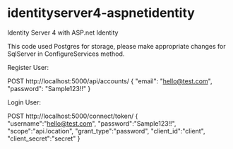 # identityserver4-aspnetidentity
Identity Server 4 with ASP.net Identity

This code used Postgres for storage, please make appropriate changes for SqlServer in ConfigureServices method.

Register User:

POST  http://localhost:5000/api/accounts/
{
	"email": "hello@test.com",
	"password": "Sample123!!"
}

Login User:

POST http://localhost:5000/connect/token/
{  
   "username":"hello@test.com",
   "password":"Sample123!!",
   "scope":"api.location",
   "grant_type":"password",
   "client_id":"client",
   "client_secret":"secret"
}
